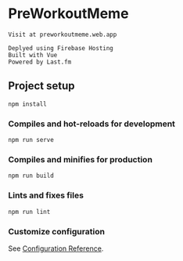 # PreWorkoutMeme
```
Visit at preworkoutmeme.web.app
```
```
Deplyed using Firebase Hosting
Built with Vue
Powered by Last.fm
```

## Project setup
```
npm install
```

### Compiles and hot-reloads for development
```
npm run serve
```

### Compiles and minifies for production
```
npm run build
```

### Lints and fixes files
```
npm run lint
```

### Customize configuration
See [Configuration Reference](https://cli.vuejs.org/config/).
